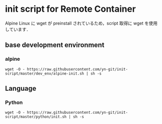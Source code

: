 # init script for Remote Container

Alpine Linux に wget が preinstall されているため，script 取得に wget を使用しています．

## base development environment

### alpine
```
wget -O - https://raw.githubusercontent.com/yn-git/init-script/master/dev_env/alpine-init.sh | sh -s
```

## Language

### Python
```
wget -O - https://raw.githubusercontent.com/yn-git/init-script/master/python/init.sh | sh -s
```